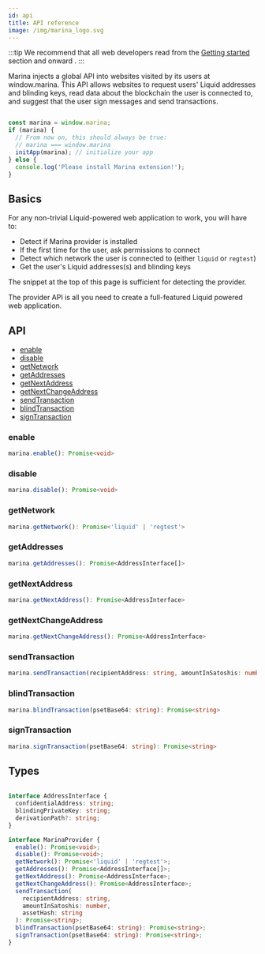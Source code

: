 ```yaml
---
id: api
title: API reference
image: /img/marina_logo.svg
---
```


:::tip
We recommend that all web developers read from the [Getting started](getting-started) section and onward .
:::

Marina injects a global API into websites visited by its users at window.marina. This API allows websites to request users' Liquid addresses and blinding keys, read data about the blockchain the user is connected to, and suggest that the user sign messages and send transactions.


```javascript

const marina = window.marina;
if (marina) {
  // From now on, this should always be true:
  // marina === window.marina
  initApp(marina); // initialize your app
} else {
  console.log('Please install Marina extension!');
}

```

## Basics

For any non-trivial Liquid-powered web application to work, you will have to:

* Detect if Marina provider is installed
* If the first time for the user, ask permissions to connect 
* Detect which network the user is connected to (either `liquid` or `regtest`)
* Get the user's Liquid addresses(s) and blinding keys

The snippet at the top of this page is sufficient for detecting the provider.

The provider API is all you need to create a full-featured Liquid powered web application.



## API


* [enable](#enable)
* [disable](#disable)
* [getNetwork](#getnetwork)
* [getAddresses](#getaddresses)
* [getNextAddress](#getnextaddress)
* [getNextChangeAddress](#getnextchangeaddress)
* [sendTransaction](#sendtransaction)
* [blindTransaction](#blindtransaction)
* [signTransaction](#signtransaction)


### enable

```typescript
marina.enable(): Promise<void>
```

### disable

```typescript
marina.disable(): Promise<void>
```
### getNetwork

```typescript
marina.getNetwork(): Promise<'liquid' | 'regtest'>
```

### getAddresses

```typescript
marina.getAddresses(): Promise<AddressInterface[]>
```

### getNextAddress

```typescript
marina.getNextAddress(): Promise<AddressInterface>
```

### getNextChangeAddress


```typescript
marina.getNextChangeAddress(): Promise<AddressInterface>
```

### sendTransaction

```typescript
marina.sendTransaction(recipientAddress: string, amountInSatoshis: number, assetHash: string ): Promise<string>
```

### blindTransaction

```typescript 
marina.blindTransaction(psetBase64: string): Promise<string>
```

### signTransaction

```typescript 
marina.signTransaction(psetBase64: string): Promise<string>
```

## Types

```typescript

interface AddressInterface {
  confidentialAddress: string;
  blindingPrivateKey: string;
  derivationPath?: string;
}

interface MarinaProvider {
  enable(): Promise<void>;
  disable(): Promise<void>;
  getNetwork(): Promise<'liquid' | 'regtest'>;
  getAddresses(): Promise<AddressInterface[]>;
  getNextAddress(): Promise<AddressInterface>;
  getNextChangeAddress(): Promise<AddressInterface>;
  sendTransaction(
    recipientAddress: string,
    amountInSatoshis: number,
    assetHash: string
  ): Promise<string>;
  blindTransaction(psetBase64: string): Promise<string>;
  signTransaction(psetBase64: string): Promise<string>;
}

```